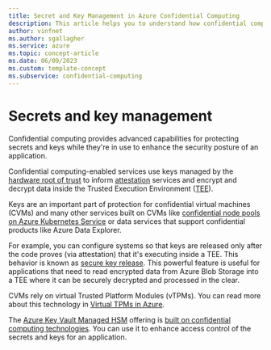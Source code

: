 ```yaml
---
title: Secret and Key Management in Azure Confidential Computing
description: This article helps you to understand how confidential computing handles secrets and keys.
author: vinfnet
ms.author: sgallagher
ms.service: azure
ms.topic: concept-article
ms.date: 06/09/2023
ms.custom: template-concept
ms.subservice: confidential-computing
---
```

# Secrets and key management

Confidential computing provides advanced capabilities for protecting secrets and keys while they're in use to enhance the security posture of an application.

Confidential computing-enabled services use keys managed by the [hardware root of trust](trusted-compute-base.md#hardware-root-of-trust) to inform [attestation](attestation.md) services and encrypt and decrypt data inside the Trusted Execution Environment ([TEE](trusted-execution-environment.md)).

Keys are an important part of protection for confidential virtual machines (CVMs) and many other services built on CVMs like [confidential node pools on Azure Kubernetes Service](confidential-node-pool-aks.md) or data services that support confidential products like Azure Data Explorer.

For example, you can configure systems so that keys are released only after the code proves (via attestation) that it's executing inside a TEE. This behavior is known as [secure key release](concept-skr-attestation.md). This powerful feature is useful for applications that need to read encrypted data from Azure Blob Storage into a TEE where it can be securely decrypted and processed in the clear.

CVMs rely on virtual Trusted Platform Modules (vTPMs). You can read more about this technology in [Virtual TPMs in Azure](virtual-tpms-in-azure-confidential-vm.md).

The [Azure Key Vault Managed HSM](/azure/key-vault/managed-hsm/overview) offering is [built on confidential computing technologies](/azure/key-vault/managed-hsm/managed-hsm-technical-details). You can use it to enhance access control of the secrets and keys for an application.
